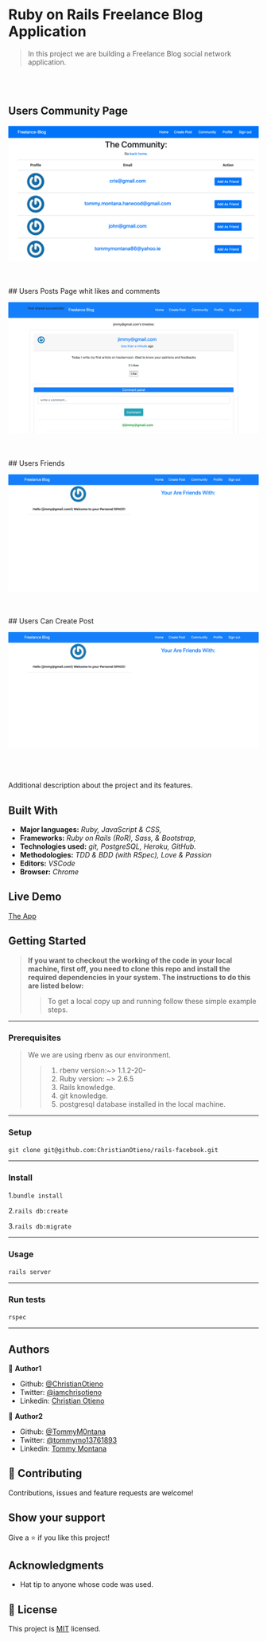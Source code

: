 # Ruby on Rails Freelance Blog Application

> In this project we are building a Freelance Blog social network application.


<br>
<br>

## Users Community Page

![screenshot](./app/assets/images/fb.png)


<br>
<br>
## Users Posts Page whit likes and comments

![screenshot](./app/assets/images/post.png)


<br>
<br>
## Users Friends

![screenshot](./app/assets/images/friends.png)


<br>
<br>
## Users Can Create Post

![screenshot](./app/assets/images/friends.png)


<br>
<br>

Additional description about the project and its features.

## Built With

- **Major languages:** *Ruby, JavaScript & CSS,*
- **Frameworks:** *Ruby on Rails (RoR), Sass, & Bootstrap,*
- **Technologies used:** *git, PostgreSQL, Heroku, GitHub.*
- **Methodologies:** *TDD & BDD (with RSpec), Love & Passion*
- **Editors:** *VSCode*
- **Browser:** *Chrome*

## Live Demo

[The App](https://fathomless-cove-35496.herokuapp.com/users/sign_in)

## Getting Started

> **If you want to checkout the working of the code in your local machine, first off, you need to clone this repo and install the required dependencies in your system. The instructions to do this are listed below:**
>> To get a local copy up and running follow these simple example steps.
***

### Prerequisites

>We we are using rbenv as our environment.
>> 1. rbenv version:~> 1.1.2-20-
>> 2. Ruby version: ~> 2.6.5
>> 3. Rails knowledge.
>> 4. git knowledge.
>> 5. postgresql database installed in the local machine.

***

### Setup

```git clone git@github.com:ChristianOtieno/rails-facebook.git```
***

### Install

1.```bundle install```

2.```rails db:create```

3.```rails db:migrate```
***

### Usage

```rails server```
***

### Run tests

```rspec```
***

## Authors

👤 **Author1**

- Github: [@ChristianOtieno](https://github.com/ChristianOtieno)
- Twitter: [@iamchrisotieno](https://twitter.com/iamchrisotieno)
- Linkedin: [Christian Otieno](https://www.linkedin.com/in/christianotieno/)

👤 **Author2**

- Github: [@TommyM0ntana](https://github.com/TommyM0ntana)
- Twitter: [@tommymo13761893](https://twitter.com/tommymo13761893)
- Linkedin: [Tommy Montana](https://www.linkedin.com/in/tommy-h-montana/)



## 🤝 Contributing

Contributions, issues and feature requests are welcome!


## Show your support

Give a ⭐️ if you like this project!

## Acknowledgments

- Hat tip to anyone whose code was used.

## 📝 License

This project is [MIT](https://opensource.org/licenses/MIT) licensed.
